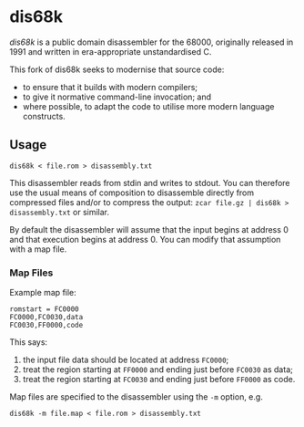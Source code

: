 # dis68k

_dis68k_ is a public domain disassembler for the 68000, originally released in 1991 and written in era-appropriate unstandardised C.

This fork of dis68k seeks to modernise that source code:
* to ensure that it builds with modern compilers;
* to give it normative command-line invocation; and
* where possible, to adapt the code to utilise more modern language constructs.

## Usage

	dis68k < file.rom > disassembly.txt

This disassembler reads from stdin and writes to stdout. You can therefore use the usual means of composition to disassemble directly from compressed files and/or to compress the output: `zcar file.gz | dis68k > disassembly.txt` or similar.

By default the disassembler will assume that the input begins at address 0 and that execution begins at address 0. You can modify that assumption with a map file.

### Map Files

Example map file:

	romstart = FC0000
	FC0000,FC0030,data
	FC0030,FF0000,code
	
This says:

1. the input file data should be located at address `FC0000`;
2. treat the region starting at `FF0000` and ending just before `FC0030` as data;
3. treat the region starting at `FC0030` and ending just before `FF0000` as code.

Map files are specified to the disassembler using the `-m` option, e.g.

	dis68k -m file.map < file.rom > disassembly.txt
